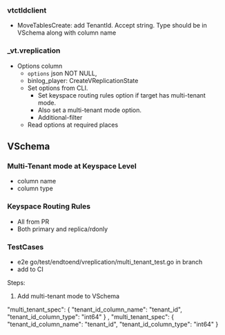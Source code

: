
### vtctldclient

* MoveTablesCreate: add TenantId. Accept string. Type should be in VSchema along with column name

### _vt.vreplication 
* Options column
  * `options` json NOT NULL,
  * binlog_player: CreateVReplicationState
  * Set options from CLI. 
    * Set keyspace routing rules option if target has multi-tenant mode. 
    * Also set a multi-tenant mode option. 
    * Additional-filter
  * Read options at required places
  

## VSchema
### Multi-Tenant mode at Keyspace Level
* column name
* column type

### Keyspace Routing Rules
* All from PR
* Both primary and replica/rdonly

### TestCases

* e2e
  go/test/endtoend/vreplication/multi_tenant_test.go in branch
* add to CI


Steps:
1. Add multi-tenant mode to VSchema

"multi_tenant_spec": {
"tenant_id_column_name": "tenant_id",
"tenant_id_column_type": "int64"
}
,
"multi_tenant_spec": {
"tenant_id_column_name": "tenant_id",
"tenant_id_column_type": "int64"
}